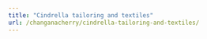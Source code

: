 ```yaml
---
title: "Cindrella tailoring and textiles"
url: /changanacherry/cindrella-tailoring-and-textiles/
---
```

